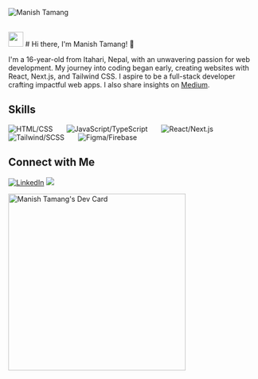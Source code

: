 <p align="left">
  <img src="https://komarev.com/ghpvc/?username=Manish-Tamang&label=Profile%20views&color=770677&style=for-the-badge&logo=star" alt="Manish Tamang" style="padding-right:20px;" />
  
</p>
</p>
<br />
 <img src="https://emojis.slackmojis.com/emojis/images/1593555389/9579/blob_excited.gif?1593555389" width="30"/>
# Hi there, I'm Manish Tamang! 👋

I'm a 16-year-old from Itahari, Nepal, with an unwavering passion for web development. My journey into coding began early, creating websites with React, Next.js, and Tailwind CSS. I aspire to be a full-stack developer crafting impactful web apps. I also share insights on [Medium](#).

## Skills

![HTML/CSS](https://skillicons.dev/icons?i=html,css)
&nbsp;&nbsp;&nbsp;&nbsp;&nbsp;
![JavaScript/TypeScript](https://skillicons.dev/icons?i=js,ts)
&nbsp;&nbsp;&nbsp;&nbsp;&nbsp;
![React/Next.js](https://skillicons.dev/icons?i=react,next)
&nbsp;&nbsp;&nbsp;&nbsp;&nbsp;
![Tailwind/SCSS](https://skillicons.dev/icons?i=tailwind,scss)
&nbsp;&nbsp;&nbsp;&nbsp;&nbsp;
![Figma/Firebase](https://skillicons.dev/icons?i=ae,firebase)
&nbsp;&nbsp;&nbsp;&nbsp;&nbsp;


## Connect with Me

[![LinkedIn](https://img.shields.io/badge/LinkedIn-blue?style=for-the-badge&logo=linkedin&logoColor=white)](https://www.linkedin.com/in/manish-tamang/)
 <img src="[https://emojis.slackmojis.com/emojis/images/1593555389/9579/blob_excited.gif?1593555389](https://img.shields.io/website?url=https%3A%2F%2Fmanishtamang.vercel.app%2F
)" />


<a href="https://app.daily.dev/manishtamang"><img src="https://api.daily.dev/devcards/v2/9bTEOLMUm8JBRVg82HmiV.png?type=default&r=991" width="356" alt="Manish Tamang's Dev Card"/></a>
